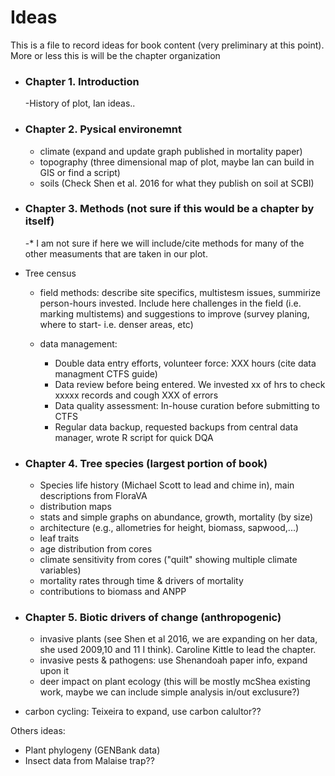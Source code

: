 # Ideas

This is a file to record ideas for book content (very preliminary at this point). 
More or less this is will be the chapter organization

- ### Chapter 1. Introduction
  -History of plot, Ian ideas..
  
- ### Chapter 2. Pysical environemnt
  - climate (expand and update graph published in mortality paper)
  - topography (three dimensional map of plot, maybe Ian can build in GIS or find a script)
  - soils (Check Shen et al. 2016 for what they publish on soil at SCBI)

- ### Chapter 3. Methods (not sure if this would be a chapter by itself)
  -* I am not sure if here we will include/cite methods for many of the other measuments that are taken in our plot.
  
- Tree census
  - field methods: describe site specifics, multistesm issues, summirize person-hours invested. Include here challenges in the field (i.e. marking multistems) and suggestions to improve (survey planing, where to start- i.e. denser areas, etc)
  
  - data management:
      - Double data entry efforts, volunteer force: XXX hours (cite data managment CTFS guide)
      - Data review before being entered. We invested xx of hrs to check xxxxx records and cough XXX of errors
      - Data quality assessment: In-house curation before submitting to CTFS
      - Regular data backup, requested backups from central data manager, wrote R script for quick DQA 
 

- ### Chapter 4. Tree species (largest portion of book)
  - Species life history (Michael Scott to lead and chime in), main descriptions from FloraVA
  - distribution maps
  - stats and simple graphs on abundance, growth, mortality (by size)
  - architecture (e.g., allometries for height, biomass, sapwood,...)
  - leaf traits
  - age distribution from cores
  - climate sensitivity from cores ("quilt" showing multiple climate variables)
  - mortality rates through time & drivers of mortality
  - contributions to biomass and ANPP

- ### Chapter 5. Biotic drivers of change (anthropogenic)
  - invasive plants (see Shen et al 2016, we are expanding on her data, she used 2009,10 and 11 I think). Caroline Kittle to lead the chapter.
  - invasive pests & pathogens: use Shenandoah paper info, expand upon it
  - deer impact on plant ecology (this will be mostly mcShea existing work, maybe we can include simple analysis in/out exclusure?)
- carbon cycling: Teixeira to expand, use carbon calultor??

Others ideas:
- Plant phylogeny (GENBank data)
- Insect data from Malaise trap??

